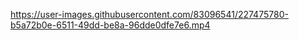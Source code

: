 https://user-images.githubusercontent.com/83096541/227475780-b5a72b0e-6511-49dd-be8a-96dde0dfe7e6.mp4
